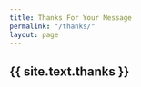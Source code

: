 ```yaml
---
title: Thanks For Your Message
permalink: "/thanks/"
layout: page
---
```


<div id="submit-a-store" class="grid">
  <div class="grid_item">
    <h2>{{ site.text.thanks }}</div>
  </div>
</div>
